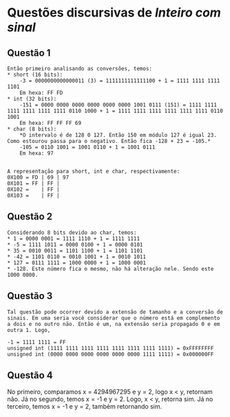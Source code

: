 # Questões discursivas de *Inteiro com sinal*

## Questão 1

    Então primeiro analisando as conversões, temos:
    * short (16 bits):
        -3 = 0000000000000011 (3) = 1111111111111100 + 1 = 1111 1111 1111 1101
        Em hexa: FF FD
    * int (32 bits):
        -151 = 0000 0000 0000 0000 0000 0000 1001 0111 (151) = 1111 1111 1111 1111 1111 1111 0110 1000 + 1 = 1111 1111 1111 1111 1111 1111 0110 1001
        Em hexa: FF FF FF 69
    * char (8 bits): 
        *O intervalo é de 128 0 127. Então 150 em módulo 127 é igual 23. Como estourou passa para o negativo. Então fica -128 + 23 = -105.*
        -105 = 0110 1001 = 1001 0110 + 1 = 1001 0111
        Em hexa: 97


    A representação para short, int e char, respectivamente:
    0X100 = FD | 69 | 97
    0X101 = FF | FF |
    0X102 =    | FF |
    0X103 =    | FF |

## Questão 2

    Considerando 8 bits devido ao char, temos:
    * 1 = 0000 0001 = 1111 1110 + 1 = 1111 1111
    * -5 = 1111 1011 = 0000 0100 + 1 = 0000 0101
    * 35 = 0010 0011 = 1101 1100 + 1 = 1101 1101
    * -42 = 1101 0110 = 0010 1001 + 1 = 0010 1011
    * 127 = 0111 1111 = 1000 0000 + 1 = 1000 0001
    * -128. Este número fica o mesmo, não há alteração nele. Sendo este 1000 0000.

## Questão 3

    Tal questão pode ocorrer devido a extensão de tamanho e a conversão de sinais. Em uma seria você considerar que o número está em complemento a dois e no outro não. Então é um, na extensão seria propagado 0 e em outra 1. Logo, 

    -1 = 1111 1111 = FF
    unsigned int (1111 1111 1111 1111 1111 1111 1111 1111) = 0xFFFFFFFF
    unsigned int (0000 0000 0000 0000 0000 0000 1111 1111) = 0x000000FF

## Questão 4

   No primeiro, comparamos x = 4294967295 e y = 2, logo x < y, retornam não. Já no segundo, temos x = -1 e y = 2. Logo, x < y, retorna sim. Já no terceiro, temos x = -1 e y = 2, também retornando sim.
